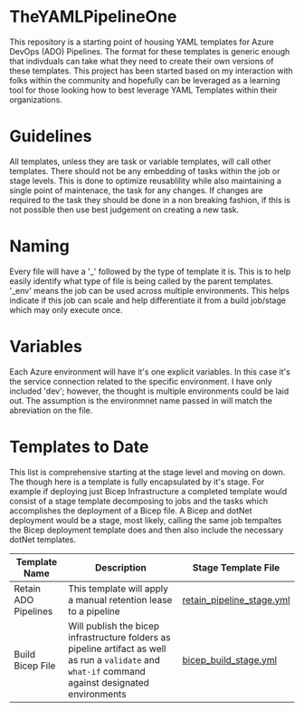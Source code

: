 # TheYAMLPipelineOne

This repository is a starting point of housing YAML templates for Azure DevOps (ADO) Pipelines. The format for these templates is generic enough that indivduals can take what they need to create their own versions of these templates. This project has been started based on my interaction with folks within the community and hopefully can be leveraged as a learning tool for those looking how to best leverage YAML Templates within their organizations.

# Guidelines

All templates, unless they are task or variable templates, will call other templates. There should not be any embedding of tasks within the job or stage levels. This is done to optimize reusablility while also maintaining a single point of maintenace, the task for any changes. If changes are required to the task they should be done in a non breaking fashion, if this is not possible then use best judgement on creating a new task.

# Naming

Every file will have a '_' followed by the type of template it is. This is to help easily identify what type of file is being called by the parent templates. '_env' means the job can be used across multiple environments. This helps indicate if this job can scale and help differentiate it from a build job/stage which may only execute once.

# Variables
Each Azure environment will have it's one explicit variables. In this case it's the service connection related to the specific environment. I have only included 'dev'; however, the thought is multiple environments could be laid out. The assumption is the environmnet name passed in will match the abreviation on the file.

# Templates to Date

This list is comprehensive starting at the stage level and moving on down. The though here is a template is fully encapsulated by it's stage. For example if deploying just Bicep Infrastructure a completed template would consist of a stage template decomposing to jobs and the tasks which accomplishes the deployment of a Bicep file. A Bicep and dotNet deployment would be a stage, most likely, calling the same job tempaltes the Bicep deployment template does and then also include the necessary dotNet templates.

| Template Name | Description | Stage Template File |
| ------------- | ----------- | ------------------- |
| Retain ADO Pipelines | This template will apply a manual retention lease to a pipeline | [retain_pipeline_stage.yml](stages/retain_pipeline_stage.yml)
| Build Bicep File | Will publish the bicep infrastructure folders as pipeline artifact as well as run a `validate` and `what-if` command against designated environments | [bicep_build_stage.yml](stages/bicep_build_stage.yml)
